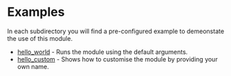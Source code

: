 # Examples
In each subdirectory you will find a pre-configured example to demeonstate the use of this module.

*  [hello_world](./hello_world/) - Runs the module using the default arguments.
* [hello_custom](./hello_custom/) - Shows how to customise the module by providing your own name.

<!-- BEGIN_TF_DOCS -->

<!-- END_TF_DOCS -->